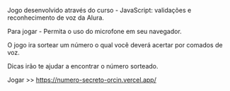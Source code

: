 Jogo desenvolvido através do curso - JavaScript: validações e reconhecimento de voz da Alura.

Para jogar - Permita o uso do microfone em seu navegador.

O jogo ira sortear um número o qual você deverá acertar por comados de voz. 

Dicas irão te ajudar a encontrar o número sorteado.

Jogar >> https://numero-secreto-orcin.vercel.app/
